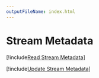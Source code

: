 ```yaml
---
outputFileName: index.html
---
```


# Stream Metadata

[!include[Read Stream Metadata](read-stream-metadata.md)]

[!include[Update Stream Metadata](update-stream-metadata.md)]
